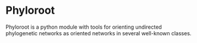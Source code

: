 # Phyloroot

Phyloroot is a python module with tools for orienting undirected phylogenetic networks as oriented networks in several well-known classes.
